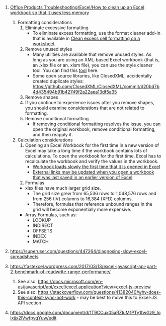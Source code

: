 1. [Office Products Troubleshooting/Excel/How to clean up an Excel workbook so that it uses less memory](https://docs.microsoft.com/en-us/office/troubleshoot/excel/clean-workbook-less-memory)
   1. Formatting considerations
      1. Eliminate excessive formatting
         - To eliminate excess formatting, use the format cleaner add-in that is available in [Clean excess cell formatting on a worksheet](https://support.office.com/article/clean-excess-cell-formatting-on-a-worksheet-e744c248-6925-4e77-9d49-4874f7474738).
      2. Remove unused styles
         - Many utilities are available that remove unused styles. As long as you are using an XML-based Excel workbook (that is, an .xlsx file or an. xlsm file), you can use the style cleaner tool. You can find this [tool](https://sergeig888.wordpress.com/2011/03/21/net4-0-version-of-the-xlstylestool-is-now-available/) here.
         - Some open source libraries, like ClosedXML, accidentally created duplicate styles: https://github.com/ClosedXML/ClosedXML/commit/d20bd7b4d435494b91b42749f2a22aea13df5a35
      3. Remove shapes
      4. If you continue to experience issues after you remove shapes, you should examine considerations that are not related to formatting.
      5. Remove conditional formatting
         - If removing conditional formatting resolves the issue, you can open the original workbook, remove conditional formatting, and then reapply it.
   2. Calculation considerations
      1. Opening an Excel Workbook for the first time in a new version of Excel may take a long time if the workbook contains lots of calculations. To open the workbook for the first time, Excel has to recalculate the workbook and verify the values in the workbook.
         - [Workbook loads slowly the first time that it is opened in Excel](https://support.microsoft.com/help/210162)
         - [External links may be updated when you open a workbook that was last saved in an earlier version of Excel](https://support.microsoft.com/help/925893)
      2. Formulas
        - xlsx files have much larger grid size.
            - The grid size grew from 65,536 rows to 1,048,576 rows and from 256 (IV) columns to 16,384 (XFD) columns.  
            - Therefore, formulas that reference unbound ranges in the grid will become exponentially more expensive.  
         - Array Formulas, such as:
            * LOOKUP
            * INDIRECT 
            * OFFSETS
            * INDEX
            * MATCH
         
2. https://superuser.com/questions/447264/diagnosing-slow-excel-spreadsheets
3. https://fastexcel.wordpress.com/2017/03/13/excel-javascript-api-part-2-benchmark-of-readwrite-range-performance/
   1. See also: https://docs.microsoft.com/en-us/javascript/api/excel/excel.application?view=excel-js-preview
   2. See also: https://stackoverflow.com/questions/41382040/why-does-this-context-sync-not-work - may be best to move this to Excel-JS API section
4. https://docs.google.com/document/d/1T9CCux05aRZIuM1PTy1fwGz9_IoIxjjx2lVwfpvqYuw/edit
